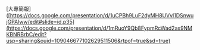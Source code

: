 [大專簡報]([https://docs.google.com/presentation/d/1uCPBh9LuF2dyMH8UVvl1DSnwujGPAlww/edit#slide=id.p35](https://docs.google.com/presentation/d/1mRuoY9Qb8FypmRcWad2as9NMKBNRBrbC/edit?usp=sharing&ouid=109046677102629511506&rtpof=true&sd=true)
